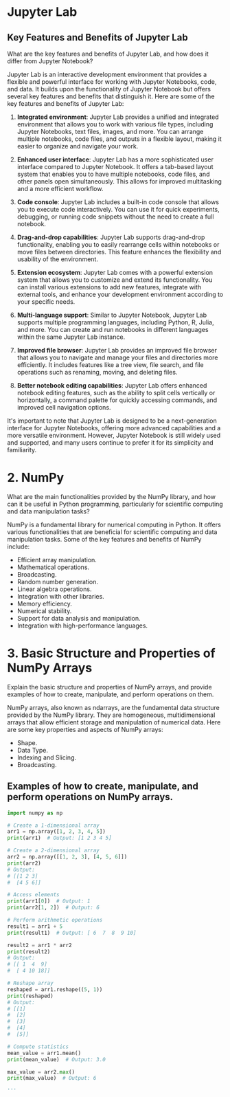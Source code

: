 # Jupyter Lab

## Key Features and Benefits of Jupyter Lab

What are the key features and benefits of Jupyter Lab, and how does it differ from Jupyter Notebook?

Jupyter Lab is an interactive development environment that provides a flexible and powerful interface for working with Jupyter Notebooks, code, and data. It builds upon the functionality of Jupyter Notebook but offers several key features and benefits that distinguish it. Here are some of the key features and benefits of Jupyter Lab:

1. **Integrated environment**: Jupyter Lab provides a unified and integrated environment that allows you to work with various file types, including Jupyter Notebooks, text files, images, and more. You can arrange multiple notebooks, code files, and outputs in a flexible layout, making it easier to organize and navigate your work.

2. **Enhanced user interface**: Jupyter Lab has a more sophisticated user interface compared to Jupyter Notebook. It offers a tab-based layout system that enables you to have multiple notebooks, code files, and other panels open simultaneously. This allows for improved multitasking and a more efficient workflow.

3. **Code console**: Jupyter Lab includes a built-in code console that allows you to execute code interactively. You can use it for quick experiments, debugging, or running code snippets without the need to create a full notebook.

4. **Drag-and-drop capabilities**: Jupyter Lab supports drag-and-drop functionality, enabling you to easily rearrange cells within notebooks or move files between directories. This feature enhances the flexibility and usability of the environment.

5. **Extension ecosystem**: Jupyter Lab comes with a powerful extension system that allows you to customize and extend its functionality. You can install various extensions to add new features, integrate with external tools, and enhance your development environment according to your specific needs.

6. **Multi-language support**: Similar to Jupyter Notebook, Jupyter Lab supports multiple programming languages, including Python, R, Julia, and more. You can create and run notebooks in different languages within the same Jupyter Lab instance.

7. **Improved file browser**: Jupyter Lab provides an improved file browser that allows you to navigate and manage your files and directories more efficiently. It includes features like a tree view, file search, and file operations such as renaming, moving, and deleting files.

8. **Better notebook editing capabilities**: Jupyter Lab offers enhanced notebook editing features, such as the ability to split cells vertically or horizontally, a command palette for quickly accessing commands, and improved cell navigation options.

It's important to note that Jupyter Lab is designed to be a next-generation interface for Jupyter Notebooks, offering more advanced capabilities and a more versatile environment. However, Jupyter Notebook is still widely used and supported, and many users continue to prefer it for its simplicity and familiarity.

# 2. NumPy

What are the main functionalities provided by the NumPy library, and how can it be useful in Python programming, particularly for scientific computing and data manipulation tasks?

NumPy is a fundamental library for numerical computing in Python. It offers various functionalities that are beneficial for scientific computing and data manipulation tasks. Some of the key features and benefits of NumPy include:

- Efficient array manipulation.
- Mathematical operations.
- Broadcasting.
- Random number generation.
- Linear algebra operations.
- Integration with other libraries.
- Memory efficiency.
- Numerical stability.
- Support for data analysis and manipulation.
- Integration with high-performance languages.

# 3. Basic Structure and Properties of NumPy Arrays

Explain the basic structure and properties of NumPy arrays, and provide examples of how to create, manipulate, and perform operations on them.

NumPy arrays, also known as ndarrays, are the fundamental data structure provided by the NumPy library. They are homogeneous, multidimensional arrays that allow efficient storage and manipulation of numerical data. Here are some key properties and aspects of NumPy arrays:

- Shape.
- Data Type.
- Indexing and Slicing.
- Broadcasting.

## Examples of how to create, manipulate, and perform operations on NumPy arrays.

```python
import numpy as np

# Create a 1-dimensional array
arr1 = np.array([1, 2, 3, 4, 5])
print(arr1)  # Output: [1 2 3 4 5]

# Create a 2-dimensional array
arr2 = np.array([[1, 2, 3], [4, 5, 6]])
print(arr2)
# Output:
# [[1 2 3]
#  [4 5 6]]

# Access elements
print(arr1[0])  # Output: 1
print(arr2[1, 2])  # Output: 6

# Perform arithmetic operations
result1 = arr1 + 5
print(result1)  # Output: [ 6  7  8  9 10]

result2 = arr1 * arr2
print(result2)
# Output:
# [[ 1  4  9]
#  [ 4 10 18]]

# Reshape array
reshaped = arr1.reshape((5, 1))
print(reshaped)
# Output:
# [[1]
#  [2]
#  [3]
#  [4]
#  [5]]

# Compute statistics
mean_value = arr1.mean()
print(mean_value)  # Output: 3.0

max_value = arr2.max()
print(max_value)  # Output: 6

''' 

